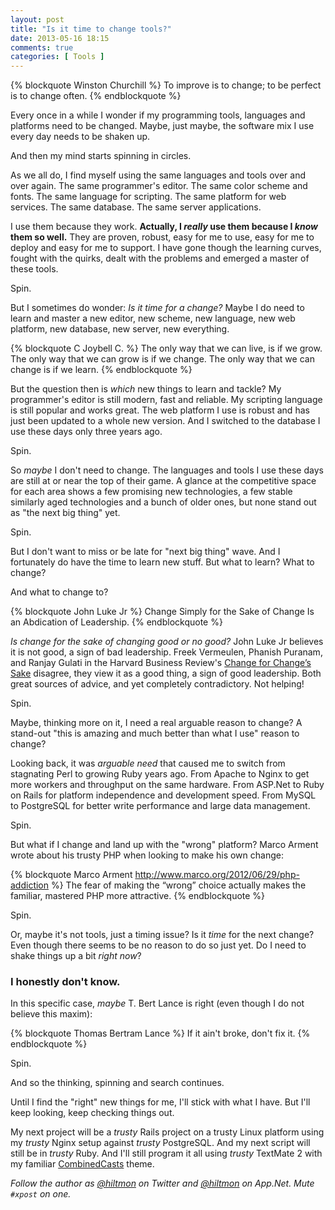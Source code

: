 ```yaml
---
layout: post
title: "Is it time to change tools?"
date: 2013-05-16 18:15
comments: true
categories: [ Tools ]
---
```


{% blockquote Winston Churchill %}
To improve is to change; to be perfect is to change often.
{% endblockquote %}

Every once in a while I wonder if my programming tools, languages and platforms need to be changed. Maybe, just maybe, the software mix I use every day needs to be shaken up. 

<span class="light">And then my mind starts spinning in circles.</span>

As we all do, I find myself using the same languages and tools over and over again. The same programmer's editor. The same color scheme and fonts. The same language for scripting. The same platform for web services. The same database. The same server applications.

I use them because they work. **Actually, I *really* use them because I *know* them so well.** They are proven, robust, easy for me to use, easy for me to deploy and easy for me to support. I have gone though the learning curves, fought with the quirks, dealt with the problems and emerged a master of these tools.

<span class="light">Spin.</span>

But I sometimes do wonder: *Is it time for a change?* Maybe I do need to learn and master a new editor, new scheme, new language, new web platform, new database, new server, new everything.

{% blockquote C Joybell C. %}
The only way that we can live, is if we grow. The only way that we can grow is if we change. The only way that we can change is if we learn.
{% endblockquote %}

But the question then is *which* new things to learn and tackle? My programmer's editor is still modern, fast and reliable. My scripting language is still popular and works great. The web platform I use is robust and has just been updated to a whole new version. And I switched to the database I use these days only three years ago.

<span class="light">Spin.</span>

So *maybe* I don't need to change. The languages and tools I use these days are still at or near the top of their game. A glance at the competitive space for each area shows a few promising new technologies, a few stable similarly aged technologies and a bunch of older ones, but none stand out as "the next big thing" yet.

<span class="light">Spin.</span>

But I don't want to miss or be late for "next big thing" wave. And I fortunately do have the time to learn new stuff. But what to learn? What to change? 

And what to change to?

{% blockquote John Luke Jr %}
Change Simply for the Sake of Change Is an Abdication of Leadership.
{% endblockquote %}

*Is change for the sake of changing good or no good?* John Luke Jr believes it is not good, a sign of bad leadership. Freek Vermeulen, Phanish Puranam, and Ranjay Gulati in the Harvard Business Review's [Change for Change’s Sake](http://hbr.org/2010/06/change-for-changes-sake/ar/1) disagree, they view it as a good thing, a sign of good leadership. Both great sources of advice, and yet completely contradictory. Not helping!

<span class="light">Spin.</span>

Maybe, thinking more on it, I need a real arguable reason to change? A stand-out "this is amazing and much better than what I use" reason to change?

Looking back, it was *arguable need* that caused me to switch from stagnating Perl to growing Ruby years ago. From Apache to Nginx to get more workers and throughput on the same hardware. From ASP.Net to Ruby on Rails for platform independence and development speed. From MySQL to PostgreSQL for better write performance and large data management.

<span class="light">Spin.</span>

But what if I change and land up with the "wrong" platform? Marco Arment wrote about his trusty PHP when looking to make his own change:

{% blockquote Marco Arment http://www.marco.org/2012/06/29/php-addiction %}
The fear of making the “wrong” choice actually makes the familiar, mastered PHP more attractive.
{% endblockquote %}

<span class="light">Spin.</span>

Or, maybe it's not tools, just a timing issue? Is it *time* for the next change? Even though there seems to be no reason to do so just yet. Do I need to shake things up a bit *right now*?

### I honestly don't know.

In this specific case, *maybe* T. Bert Lance is right (even though I do not believe this maxim):

{% blockquote Thomas Bertram Lance %}
If it ain't broke, don't fix it.
{% endblockquote %}

<span class="light">Spin.</span>

And so the thinking, spinning and search continues.

Until I find the "right" new things for me, I'll stick with what I have. But I'll keep looking, keep checking things out.

My next project will be a *trusty* Rails project on a trusty Linux platform using my *trusty* Nginx setup against *trusty* PostgreSQL. And my next script will still be in *trusty* Ruby. And I'll still program it all using *trusty* TextMate 2 with my familiar [CombinedCasts](https://hiltmon.com/files/CombinedCasts.tmTheme) theme.

*Follow the author as [@hiltmon](http://twitter.com/hiltmon) on Twitter and [@hiltmon](http://alpha.app.net/hiltmon) on App.Net. Mute `#xpost` on one.*
